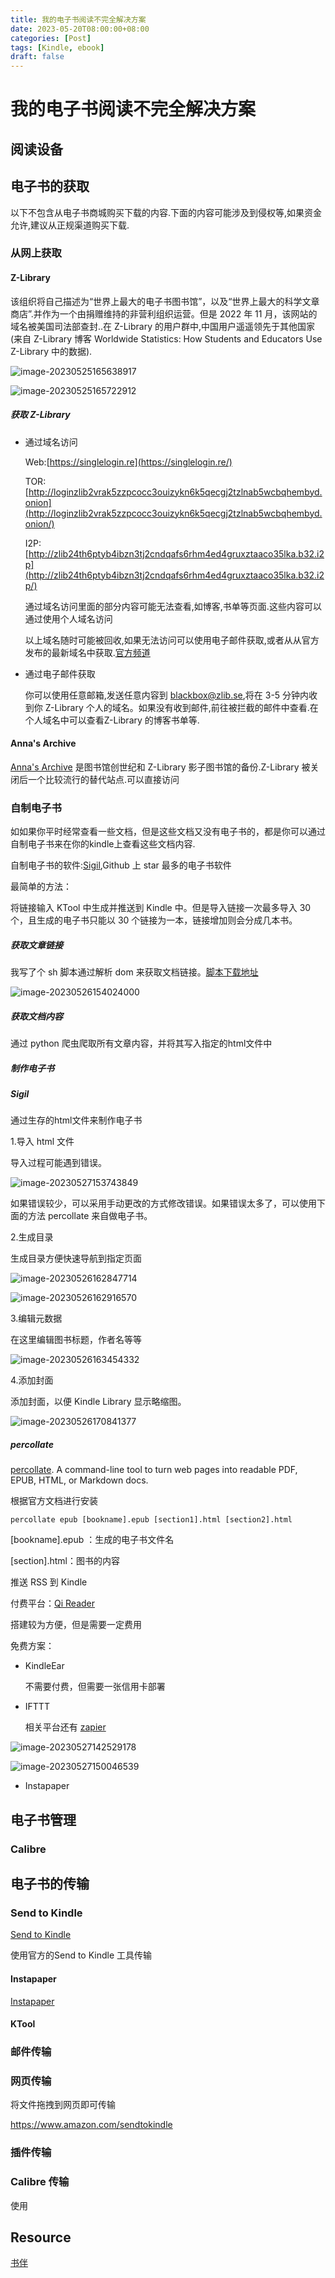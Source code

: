 ```yaml
---
title: 我的电子书阅读不完全解决方案
date: 2023-05-20T08:00:00+08:00
categories: [Post]
tags: [Kindle, ebook]
draft: false
---
```


# 我的电子书阅读不完全解决方案

## 阅读设备

## 电子书的获取

以下不包含从电子书商城购买下载的内容.下面的内容可能涉及到侵权等,如果资金允许,建议从正规渠道购买下载.

### 从网上获取

#### Z-Library

该组织将自己描述为“世界上最大的电子书图书馆”，以及“世界上最大的科学文章商店”.并作为一个由捐赠维持的非营利组织运营。但是 2022 年 11 月，该网站的域名被美国司法部查封..在 Z-Library 的用户群中,中国用户遥遥领先于其他国家(来自 Z-Library 博客 Worldwide Statistics: How Students and Educators Use Z-Library 中的数据).

![image-20230525165638917](./index.assets/image-20230525165638917.png)

![image-20230525165722912](./index.assets/image-20230525165722912.png)

##### 获取 Z-Library

- 通过域名访问

  Web:[https://singlelogin.re](https://singlelogin.re/)

  TOR:[http://loginzlib2vrak5zzpcocc3ouizykn6k5qecgj2tzlnab5wcbqhembyd.onion](http://loginzlib2vrak5zzpcocc3ouizykn6k5qecgj2tzlnab5wcbqhembyd.onion/)

  I2P:[http://zlib24th6ptyb4ibzn3tj2cndqafs6rhm4ed4gruxztaaco35lka.b32.i2p](http://zlib24th6ptyb4ibzn3tj2cndqafs6rhm4ed4gruxztaaco35lka.b32.i2p/)

  通过域名访问里面的部分内容可能无法查看,如博客,书单等页面.这些内容可以通过使用个人域名访问

  以上域名随时可能被回收,如果无法访问可以使用电子邮件获取,或者从从官方发布的最新域名中获取.[官方频道](https://t.me/zlibrary_official)

- 通过电子邮件获取

  你可以使用任意邮箱,发送任意内容到 blackbox@zlib.se,将在 3-5 分钟内收到你 Z-Library 个人的域名。如果没有收到邮件,前往被拦截的邮件中查看.在个人域名中可以查看Z-Library 的博客书单等.

#### Anna's Archive

[Anna's Archive](https://annas-archive.org/) 是图书馆创世纪和 Z-Library 影子图书馆的备份.Z-Library 被关闭后一个比较流行的替代站点.可以直接访问

### 自制电子书

如如果你平时经常查看一些文档，但是这些文档又没有电子书的，都是你可以通过自制电子书来在你的kindle上查看这些文档内容.

自制电子书的软件:[Sigil](https://sigil-ebook.com/sigil/),Github 上 star 最多的电子书软件

最简单的方法：

将链接输入 KTool 中生成并推送到 Kindle 中。但是导入链接一次最多导入 30 个，且生成的电子书只能以 30 个链接为一本，链接增加则会分成几本书。

##### 获取文章链接

我写了个 sh 脚本通过解析 dom 来获取文档链接。[脚本下载地址](https://github.com/huyixi/Tools.git)

![image-20230526154024000](./index.assets/image-20230526154024000.png)

##### 获取文档内容

通过 python 爬虫爬取所有文章内容，并将其写入指定的html文件中



##### 制作电子书

##### Sigil

通过生存的html文件来制作电子书

1.导入 html 文件

导入过程可能遇到错误。

![image-20230527153743849](./index.assets/image-20230527153743849.png)

如果错误较少，可以采用手动更改的方式修改错误。如果错误太多了，可以使用下面的方法 percollate 来自做电子书。

2.生成目录

生成目录方便快速导航到指定页面

![image-20230526162847714](./index.assets/image-20230526162847714.png)

![image-20230526162916570](./index.assets/image-20230526162916570.png)

3.编辑元数据

在这里编辑图书标题，作者名等等

![image-20230526163454332](./index.assets/image-20230526163454332.png)

4.添加封面

添加封面，以便 Kindle Library 显示略缩图。

![image-20230526170841377](./index.assets/image-20230526170841377.png)









##### percollate

[percollate](https://github.com/danburzo/percollate). A command-line tool to turn web pages into readable PDF, EPUB, HTML, or Markdown docs.

根据官方文档进行安装

```shell
percollate epub [bookname].epub [section1].html [section2].html
```

[bookname].epub ：生成的电子书文件名

[section].html：图书的内容



推送 RSS 到 Kindle

付费平台：[Qi Reader](https://www.qireader.com/)

搭建较为方便，但是需要一定费用

免费方案：

- KindleEar

  不需要付费，但需要一张信用卡部署

- IFTTT

  相关平台还有 [zapier](https://zapier.com/)



![image-20230527142529178](./index.assets/image-20230527142529178.png)

![image-20230527150046539](./index.assets/image-20230527150046539.png)

- Instapaper



## 电子书管理

### Calibre

## 电子书的传输

### Send to Kindle

[Send to Kindle](https://www.amazon.com/sendtokindle)

使用官方的Send to Kindle 工具传输

#### Instapaper

[Instapaper](https://www.instapaper.com)

#### KTool

### 邮件传输



### 网页传输

将文件拖拽到网页即可传输

https://www.amazon.com/sendtokindle

### 插件传输

### Calibre 传输

使用

## Resource

[书伴](https://bookfere.com/)